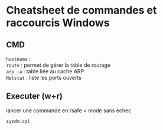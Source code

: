 # Cheatsheet de commandes et raccourcis Windows

## CMD 

`hostname` :  
`route` : permet de gérer la table de routage  
`arp -a` : table liée au cache ARP  
`Netstat` : liste les ports ouverts  

## Executer (w+r)
lancer une commande en /safe = mode sans echec  

`sysdm.cpl`  
